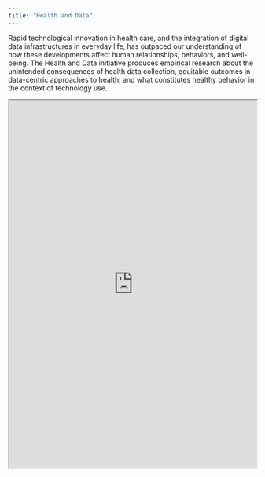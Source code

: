 ```yaml
---
title: "Health and Data"
---
```


Rapid technological innovation in health care, and the integration of digital data infrastructures in everyday life, has outpaced our understanding of how these developments affect human relationships, behaviors, and well-being. The Health and Data initiative produces empirical research about the unintended consequences of health data collection, equitable outcomes in data-centric approaches to health, and what constitutes healthy behavior in the context of technology use.

<iframe height="750" width="100%" src="https://ewelton.github.io/ktest/wiki.html#Health%20and%20Data"></iframe>
